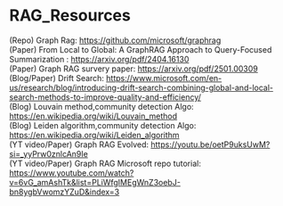 # RAG_Resources

(Repo)  Graph Rag: https://github.com/microsoft/graphrag    
(Paper) From Local to Global: A GraphRAG Approach to Query-Focused Summarization : https://arxiv.org/pdf/2404.16130   
(Paper) Graph RAG survery paper: https://arxiv.org/pdf/2501.00309   
(Blog/Paper) Drift Search: https://www.microsoft.com/en-us/research/blog/introducing-drift-search-combining-global-and-local-search-methods-to-improve-quality-and-efficiency/   
(Blog) Louvain method,community detection Algo: https://en.wikipedia.org/wiki/Louvain_method     
(Blog) Leiden algorithm,community detection Algo: https://en.wikipedia.org/wiki/Leiden_algorithm      
(YT video/Paper) Graph RAG Evolved: https://youtu.be/oetP9uksUwM?si=_yyPrw0znlcAn9Ie   
(YT video/Paper) Graph RAG Microsoft repo tutorial: https://www.youtube.com/watch?v=6vG_amAshTk&list=PLiWfgIMEgWnZ3oebJ-bn8ygbVwomzYZuD&index=3
